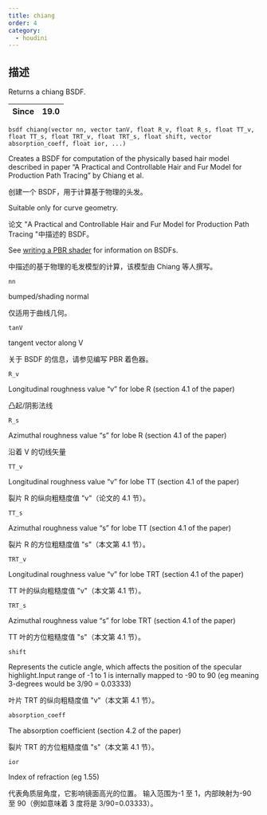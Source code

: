 ```yaml
---
title: chiang
order: 4
category:
  - houdini
---
```

    
## 描述

Returns a chiang BSDF.

| Since | 19.0 |
| ----- | ---- |

`bsdf chiang(vector nn, vector tanV, float R_v, float R_s, float TT_v, float TT_s, float TRT_v, float TRT_s, float shift, vector absorption_coeff, float ior, ...)`

Creates a BSDF for computation of the physically based hair model described in
paper “A Practical and Controllable Hair and Fur Model for Production Path
Tracing” by Chiang et al.

创建一个 BSDF，用于计算基于物理的头发。

Suitable only for curve geometry.

论文 "A Practical and Controllable Hair and Fur Model for Production Path
Tracing "中描述的 BSDF。

See [writing a PBR shader](../pbr.html) for information on BSDFs.

中描述的基于物理的毛发模型的计算，该模型由 Chiang 等人撰写。

`nn`

bumped/shading normal

仅适用于曲线几何。

`tanV`

tangent vector along V

关于 BSDF 的信息，请参见编写 PBR 着色器。

`R_v`

Longitudinal roughness value “v” for lobe R (section 4.1 of the paper)

凸起/阴影法线

`R_s`

Azimuthal roughness value “s” for lobe R (section 4.1 of the paper)

沿着 V 的切线矢量

`TT_v`

Longitudinal roughness value “v” for lobe TT (section 4.1 of the paper)

裂片 R 的纵向粗糙度值 "v"（论文的 4.1 节）。

`TT_s`

Azimuthal roughness value “s” for lobe TT (section 4.1 of the paper)

裂片 R 的方位粗糙度值 "s"（本文第 4.1 节）。

`TRT_v`

Longitudinal roughness value “v” for lobe TRT (section 4.1 of the paper)

TT 叶的纵向粗糙度值 "v"（本文第 4.1 节）。

`TRT_s`

Azimuthal roughness value “s” for lobe TRT (section 4.1 of the paper)

TT 叶的方位粗糙度值 "s"（本文第 4.1 节）。

`shift`

Represents the cuticle angle, which affects the position of the specular
highlight.Input range of -1 to 1 is internally mapped to -90 to 90 (eg meaning
3-degrees would be 3/90 = 0.03333)

叶片 TRT 的纵向粗糙度值 "v"（本文第 4.1 节）。

```c
absorption_coeff
```

The absorption coefficient (section 4.2 of the paper)

裂片 TRT 的方位粗糙度值 "s"（本文第 4.1 节）。

`ior`

Index of refraction (eg 1.55)

代表角质层角度，它影响镜面高光的位置。 输入范围为-1 至 1，内部映射为-90 至 90（例如意味着 3 度将是 3/90=0.03333）。
